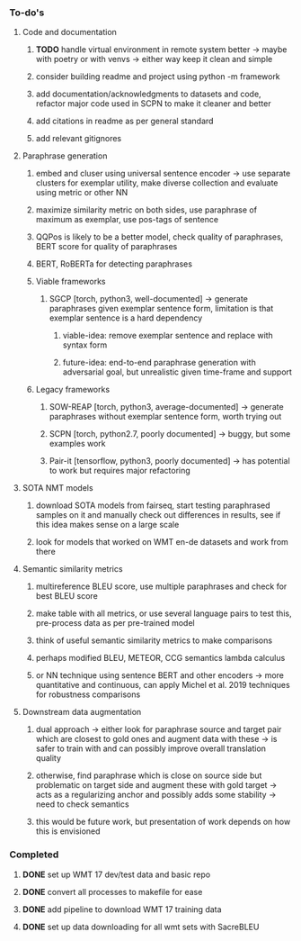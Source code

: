 ### To-do\'s

1.  Code and documentation

    1.  **TODO** handle virtual environment in remote system
        better -\> maybe with poetry or with venvs -\> either way keep
        it clean and simple

    2.  consider building readme and project using python -m framework

    3.  add documentation/acknowledgments to datasets and code, refactor
        major code used in SCPN to make it cleaner and better

    4.  add citations in readme as per general standard

    5.  add relevant gitignores

2.  Paraphrase generation

    1.  embed and cluser using universal sentence encoder -\> use
        separate clusters for exemplar utility, make diverse collection
        and evaluate using metric or other NN

    2.  maximize similarity metric on both sides, use paraphrase of
        maximum as exemplar, use pos-tags of sentence

    3.  QQPos is likely to be a better model, check quality of
        paraphrases, BERT score for quality of paraphrases

    4.  BERT, RoBERTa for detecting paraphrases

    5.  Viable frameworks

        1.  SGCP \[torch, python3, well-documented\] -\> generate
            paraphrases given exemplar sentence form, limitation is that
            exemplar sentence is a hard dependency

            1.  viable-idea: remove exemplar sentence and replace with
                syntax form

            2.  future-idea: end-to-end paraphrase generation with
                adversarial goal, but unrealistic given time-frame and
                support

    6.  Legacy frameworks

        1.  SOW-REAP \[torch, python3, average-documented\] -\> generate
            paraphrases without exemplar sentence form, worth trying out

        2.  SCPN \[torch, python2.7, poorly documented\] -\> buggy, but
            some examples work

        3.  Pair-it \[tensorflow, python3, poorly documented\] -\> has
            potential to work but requires major refactoring

3.  SOTA NMT models

    1.  download SOTA models from fairseq, start testing paraphrased
        samples on it and manually check out differences in results, see
        if this idea makes sense on a large scale

    2.  look for models that worked on WMT en-de datasets and work from
        there

4.  Semantic similarity metrics

    1.  multireference BLEU score, use multiple paraphrases and check
        for best BLEU score

    2.  make table with all metrics, or use several language pairs to
        test this, pre-process data as per pre-trained model

    3.  think of useful semantic similarity metrics to make comparisons

    4.  perhaps modified BLEU, METEOR, CCG semantics lambda calculus

    5.  or NN technique using sentence BERT and other encoders -\> more
        quantitative and continuous, can apply Michel et al. 2019
        techniques for robustness comparisons

5.  Downstream data augmentation

    1.  dual approach -\> either look for paraphrase source and target
        pair which are closest to gold ones and augment data with these
        -\> is safer to train with and can possibly improve overall
        translation quality

    2.  otherwise, find paraphrase which is close on source side but
        problematic on target side and augment these with gold target
        -\> acts as a regularizing anchor and possibly adds some
        stability -\> need to check semantics

    3.  this would be future work, but presentation of work depends on
        how this is envisioned

### Completed

1.  **DONE** set up WMT 17 dev/test data and basic repo

2.  **DONE** convert all processes to makefile for ease

3.  **DONE** add pipeline to download WMT 17 training data

4.  **DONE** set up data downloading for all wmt sets with
    SacreBLEU
